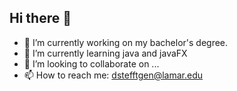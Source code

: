 ## Hi there 👋

- 🔭 I’m currently working on my bachelor's degree.
- 🌱 I’m currently learning java and javaFX
- 👯 I’m looking to collaborate on ...
- 📫 How to reach me: dstefftgen@lamar.edu

